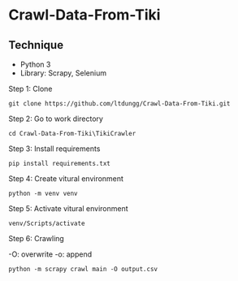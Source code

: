 # Crawl-Data-From-Tiki

## Technique
- Python 3
- Library: Scrapy, Selenium

Step 1: Clone
```
git clone https://github.com/ltdungg/Crawl-Data-From-Tiki.git
```
Step 2: Go to work directory
```
cd Crawl-Data-From-Tiki\TikiCrawler
```
Step 3: Install requirements
```
pip install requirements.txt
```
Step 4: Create vitural environment
```
python -m venv venv
```
Step 5: Activate vitural environment
```
venv/Scripts/activate
```
Step 6: Crawling

-O: overwrite
-o: append
```
python -m scrapy crawl main -O output.csv
```
